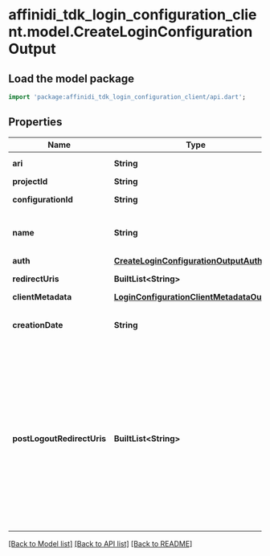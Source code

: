 # affinidi_tdk_login_configuration_client.model.CreateLoginConfigurationOutput

## Load the model package

```dart
import 'package:affinidi_tdk_login_configuration_client/api.dart';
```

## Properties

| Name                       | Type                                                                                    | Description                                                                                                                                                                                                 | Notes      |
| -------------------------- | --------------------------------------------------------------------------------------- | ----------------------------------------------------------------------------------------------------------------------------------------------------------------------------------------------------------- | ---------- |
| **ari**                    | **String**                                                                              | Configuration ari                                                                                                                                                                                           |
| **projectId**              | **String**                                                                              | Project id                                                                                                                                                                                                  |
| **configurationId**        | **String**                                                                              | Configuration id                                                                                                                                                                                            | [optional] |
| **name**                   | **String**                                                                              | User defined login configuration name                                                                                                                                                                       |
| **auth**                   | [**CreateLoginConfigurationOutputAuth**](CreateLoginConfigurationOutputAuth.md)         |                                                                                                                                                                                                             |
| **redirectUris**           | **BuiltList&lt;String&gt;**                                                             | OAuth 2.0 Redirect URIs                                                                                                                                                                                     |
| **clientMetadata**         | [**LoginConfigurationClientMetadataOutput**](LoginConfigurationClientMetadataOutput.md) |                                                                                                                                                                                                             |
| **creationDate**           | **String**                                                                              | OAuth 2.0 Client Creation Date                                                                                                                                                                              |
| **postLogoutRedirectUris** | **BuiltList&lt;String&gt;**                                                             | Post Logout Redirect URIs, Used to redirect the user's browser to a specified URL after the logout process is complete. Must match the domain, port, scheme of at least one of the registered redirect URIs | [optional] |

[[Back to Model list]](../README.md#documentation-for-models) [[Back to API list]](../README.md#documentation-for-api-endpoints) [[Back to README]](../README.md)
